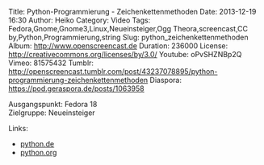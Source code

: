 Title: Python-Programmierung - Zeichenkettenmethoden
Date: 2013-12-19 16:30
Author: Heiko
Category: Video
Tags: Fedora,Gnome,Gnome3,Linux,Neueinsteiger,Ogg Theora,screencast,CC by,Python,Programmierung,string
Slug: python_zeichenkettenmethoden
Album: http://www.openscreencast.de
Duration: 236000
License: http://creativecommons.org/licenses/by/3.0/
Youtube: oPvSHZNBp2Q
Vimeo: 81575432
Tumblr: http://openscreencast.tumblr.com/post/43237078895/python-programmierung-zeichenkettenmethoden
Diaspora: https://pod.geraspora.de/posts/1063958

Ausgangspunkt: Fedora 18  
Zielgruppe: Neueinsteiger  

Links:

  * [python.de](http://www.python.de "Link zu Python.de" )
  * [python.org](http://www.python.org "Link zu Python.org" )

